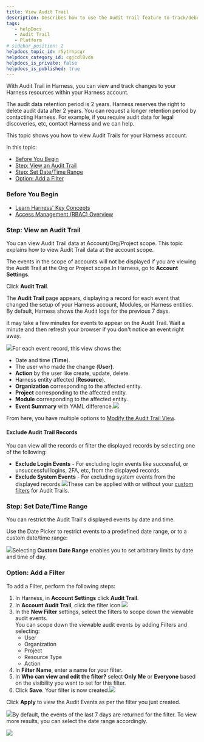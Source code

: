 ```yaml
---
title: View Audit Trail
description: Describes how to use the Audit Trail feature to track/debug/investigate changes to your resources in your Harness accounts.
tags: 
   - helpDocs
   - Audit Trail
   - Platform
# sidebar_position: 2
helpdocs_topic_id: r5ytrnpcgr
helpdocs_category_id: cgjcdl8vdn
helpdocs_is_private: false
helpdocs_is_published: true
---
```


With Audit Trail in Harness, you can view and track changes to your Harness resources within your Harness account.

The audit data retention period is 2 years. Harness reserves the right to delete audit data after 2 years. You can request a longer retention period by contacting Harness. For example, if you require audit data for legal discoveries, etc, contact Harness and we can help.

This topic shows you how to view Audit Trails for your Harness account.

In this topic:

* [Before You Begin](#before_you_begin)
* [Step: View an Audit Trail](#step_view_an_audit_trail)
* [Step: Set Date/Time Range](#step_set_date_time_range)
* [Option: Add a Filter](#option_add_a_filter)

### Before You Begin

* [Learn Harness' Key Concepts](/article/hv2758ro4e-learn-harness-key-concepts)
* [Access Management (RBAC) Overview](/article/vz5cq0nfg2-rbac-in-harness)

### Step: View an Audit Trail

You can view Audit Trail data at Account/Org/Project scope. This topic explains how to view Audit Trail data at the account scope.

The events in the scope of accounts will not be displayed if you are viewing the Audit Trail at the Org or Project scope.In Harness, go to **Account Settings**.

Click **Audit Trail**.

The **Audit Trail** page appears, displaying a record for each event that changed the setup of your Harness account, Modules, or Harness entities. By default, Harness shows the Audit logs for the previous 7 days.

It may take a few minutes for events to appear on the Audit Trail. Wait a minute and then refresh your browser if you don't notice an event right away.

![](https://files.helpdocs.io/i5nl071jo5/articles/r5ytrnpcgr/1649827568509/screenshot-2022-04-13-at-10-52-11-am.png)For each event record, this view shows the:

* Date and time (**Time**).
* The user who made the change (**User)**.
* **Action** by the user like create, update, delete.
* Harness entity affected (**Resource**).
* **Organization** corresponding to the affected entity.
* **Project** corresponding to the affected entity.
* **Module** corresponding to the affected entity.
* **Event Summary** with YAML difference.![](https://files.helpdocs.io/i5nl071jo5/articles/r5ytrnpcgr/1648203425460/screenshot-2022-03-25-at-3-46-29-pm.png)

From here, you have multiple options to [Modify the Audit Trail View](#modify_the_audit_trail_view).

#### Exclude Audit Trail Records

You can view all the records or filter the displayed records by selecting one of the following:

* **Exclude Login Events** - For excluding login events like successful, or unsuccessful logins, 2FA, etc, from the displayed records.
* **Exclude System Events** - For excluding system events from the displayed records.![](https://files.helpdocs.io/i5nl071jo5/articles/r5ytrnpcgr/1649915491985/screenshot-2022-04-14-at-11-19-29-am.png)These can be applied with or without your [custom filters](#option-add-a-filter) for Audit Trails.

### Step: Set Date/Time Range

You can restrict the Audit Trail's displayed events by date and time.

Use the Date Picker to restrict events to a predefined date range, or to a custom date/time range:

![](https://files.helpdocs.io/i5nl071jo5/articles/r5ytrnpcgr/1641468004475/screenshot-2022-01-06-at-4-48-54-pm.png)Selecting **Custom Date Range** enables you to set arbitrary limits by date and time of day.

### Option: Add a Filter

To add a Filter, perform the following steps:

1. In Harness, in **Account Settings** click **Audit Trail**.
2. In **Account Audit Trail**, click the filter icon.![](https://files.helpdocs.io/i5nl071jo5/articles/r5ytrnpcgr/1648546356548/screenshot-2022-03-29-at-3-01-37-pm.png)
3. In the **New Filter** settings, select the filters to scope down the viewable audit events.  
You can scope down the viewable audit events by adding Filters and selecting:
	* User
	* Organization
	* Project
	* Resource Type
	* Action
4. In **Filter** **Name**, enter a name for your filter.
5. In **Who can view and edit the filter?** select **Only Me** or **Everyone** based on the visibility you want to set for this filter.
6. Click **Save**. Your filter is now created.![](https://files.helpdocs.io/i5nl071jo5/articles/r5ytrnpcgr/1648444624444/screenshot-2022-03-28-at-10-40-45-am.png)

Click **Apply** to view the Audit Events as per the filter you just created.

![](https://files.helpdocs.io/i5nl071jo5/articles/r5ytrnpcgr/1648546971990/screenshot-2022-03-29-at-3-10-50-pm.png)By default, the events of the last 7 days are returned for the filter. To view more results, you can select the date range accordingly.

![](https://files.helpdocs.io/i5nl071jo5/articles/r5ytrnpcgr/1648713980418/screenshot-2022-01-06-at-4-48-54-pm.png)